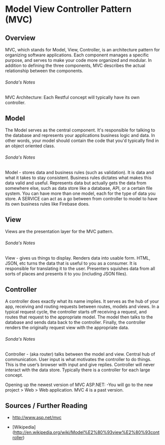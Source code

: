 # Model View Controller Pattern (MVC)

## Overview
MVC, which stands for Model, View, Controller, is an architecture pattern for organizing software applications.  Each component manages a specific purpose, and serves to make your code more organized and modular.  In addition to defining the three components, MVC describes the actual relationship between the components.
###### Sonda's Notes
MVC Architecture:
Each Restful concept will typically have its own controller.

## Model

The Model serves as the central component. It's responsible for talking to the database and represents your applications business logic and data. In other words, your model should contain the code that you'd typically find in an object oriented class.

###### Sonda's Notes
Model - stores data and business rules (such as validation). It is data and what it takes to stay consistent. Business rules dictates what makes this data valid and useful. Represents data but actually gets the data from somewhere else, such as data store like a database, API, or a certain file system. You can have more than one model, each for the type of data you store. A SERVICE can act as a go between from controller to model to have its own business rules like Firebase does.

## View

Views are the presentation layer for the MVC pattern.
###### Sonda's Notes
View - gives us things to display. Renders data into usable form. HTML, JSON, etc turns the data that is useful to you as a consumer. It is responsible for translating it to the user. Presenters squishes data from all sorts of places and presents it to you (including JSON files).

## Controller
A controller does exactly what its name implies. It serves as the hub of your app, receiving and routing requests between routes, models and views. In a typical request cycle, the controller starts off receiving a request, and routes that request to the appropriate model. The model then talks to the database and sends data back to the controller.  Finally, the controller renders the originally request view with the appropriate data.

###### Sonda's Notes
Controller - (aka router) talks between the model and view. Central hub of communication. User input is what motivates the controller to do things. This is the user’s browser with input and give replies. Controller will never interact with the data store. Typically there is a controller for each large concept.

Opening up the newest version of MVC ASP.NET:
-You will go to the new project > Web > Web application. MVC 4 is a past version.



## Sources / Further Reading

* http://www.asp.net/mvc

* [Wikipedia] (http://en.wikipedia.org/wiki/Model%E2%80%93view%E2%80%93controller)
